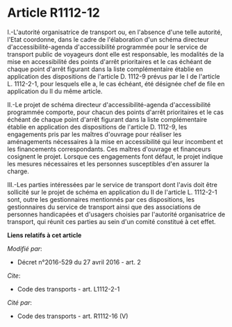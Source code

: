 # Article R1112-12

I.-L'autorité organisatrice de transport ou, en l'absence d'une telle autorité, l'Etat coordonne, dans le cadre de
l'élaboration d'un schéma directeur d'accessibilité-agenda d'accessibilité programmée pour le service de transport public de
voyageurs dont elle est responsable, les modalités de la mise en accessibilité des points d'arrêt prioritaires et le cas
échéant de chaque point d'arrêt figurant dans la liste complémentaire établie en application des dispositions de l'article D.
1112-9 prévus par le I de l'article L. 1112-2-1, pour lesquels elle a, le cas échéant, été désignée chef de file en
application du II du même article. 

II.-Le projet de schéma directeur d'accessibilité-agenda d'accessibilité programmée comporte, pour chacun des points d'arrêt
prioritaires et le cas échéant de chaque point d'arrêt figurant dans la liste complémentaire établie en application des
dispositions de l'article D. 1112-9, les engagements pris par les maîtres d'ouvrage pour réaliser les aménagements
nécessaires à la mise en accessibilité qui leur incombent et les financements correspondants. Ces maîtres d'ouvrage et
financeurs cosignent le projet. Lorsque ces engagements font défaut, le projet indique les mesures nécessaires et les
personnes susceptibles d'en assurer la charge. 

III.-Les parties intéressées par le service de transport dont l'avis doit être sollicité sur le projet de schéma en
application du II de l'article L. 1112-2-1 sont, outre les gestionnaires mentionnés par ces dispositions, les gestionnaires
du service de transport ainsi que des associations de personnes handicapées et d'usagers choisies par l'autorité
organisatrice de transport, qui réunit ces parties au sein d'un comité constitué à cet effet.

**Liens relatifs à cet article**

_Modifié par_:

  - Décret n°2016-529 du 27 avril 2016 - art. 2

_Cite_:

  - Code des transports - art. L1112-2-1

_Cité par_:

  - Code des transports - art. R1112-16 (V)
